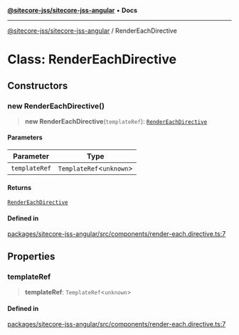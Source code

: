 [**@sitecore-jss/sitecore-jss-angular**](../README.md) • **Docs**

***

[@sitecore-jss/sitecore-jss-angular](../README.md) / RenderEachDirective

# Class: RenderEachDirective

## Constructors

### new RenderEachDirective()

> **new RenderEachDirective**(`templateRef`): [`RenderEachDirective`](RenderEachDirective.md)

#### Parameters

| Parameter | Type |
| ------ | ------ |
| `templateRef` | `TemplateRef`\<`unknown`\> |

#### Returns

[`RenderEachDirective`](RenderEachDirective.md)

#### Defined in

[packages/sitecore-jss-angular/src/components/render-each.directive.ts:7](https://github.com/Sitecore/jss/blob/7ddd22dfa8f8d76cfb96e977ac1a0d48c3a13d89/packages/sitecore-jss-angular/src/components/render-each.directive.ts#L7)

## Properties

### templateRef

> **templateRef**: `TemplateRef`\<`unknown`\>

#### Defined in

[packages/sitecore-jss-angular/src/components/render-each.directive.ts:7](https://github.com/Sitecore/jss/blob/7ddd22dfa8f8d76cfb96e977ac1a0d48c3a13d89/packages/sitecore-jss-angular/src/components/render-each.directive.ts#L7)
